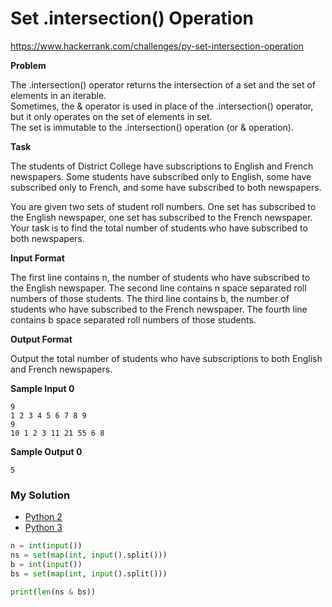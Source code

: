 # Set .intersection() Operation

https://www.hackerrank.com/challenges/py-set-intersection-operation

**Problem**

The .intersection() operator returns the intersection of a set and the set of elements in an iterable.  
Sometimes, the & operator is used in place of the .intersection() operator, but it only operates on the set of elements in set.  
The set is immutable to the .intersection() operation (or & operation).  

**Task**

The students of District College have subscriptions to English and French newspapers. 
Some students have subscribed only to English, some have subscribed only to French, and some have subscribed to both newspapers.  

You are given two sets of student roll numbers. One set has subscribed to the English newspaper, one set has subscribed to the French newspaper. 
Your task is to find the total number of students who have subscribed to both newspapers.  

**Input Format**

The first line contains n, the number of students who have subscribed to the English newspaper. 
The second line contains n space separated roll numbers of those students.
The third line contains b, the number of students who have subscribed to the French newspaper. 
The fourth line contains b space separated roll numbers of those students.

**Output Format**

Output the total number of students who have subscriptions to both English and French newspapers.

**Sample Input 0**

```
9
1 2 3 4 5 6 7 8 9
9
10 1 2 3 11 21 55 6 8
```

**Sample Output 0**

```
5
```

### My Solution

- [Python 2](python2.py)
- [Python 3](python3.py)
```python
n = int(input())
ns = set(map(int, input().split()))
b = int(input())
bs = set(map(int, input().split()))

print(len(ns & bs))
````